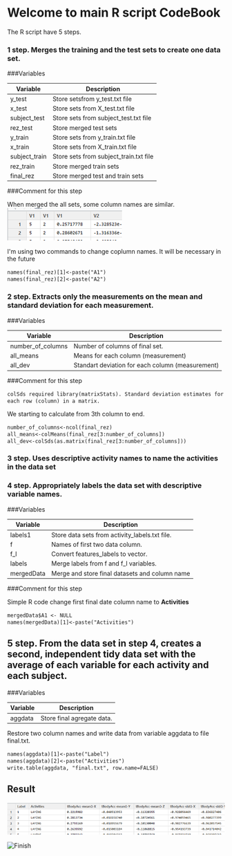# Welcome to main R script CodeBook

The R script have 5 steps.

### 1 step. Merges the training and the test sets to create one data set.

###Variables

Variable      | Description
--------------|------------
y_test        |Store setsfrom y_test.txt file
x_test        |Store sets from X_test.txt file
subject_test  |Store sets from subject_test.txt file
rez_test      |Store merged test sets
y_train       |Store sets from y_train.txt file
x_train       |Store sets from X_train.txt file
subject_train |Store sets from subject_train.txt file
rez_train     |Store merged train sets
final_rez     |Store merged test and train sets

###Comment for this step

When merged the all sets, some column names are similar.
![First picture][id]

I'm using two commands to change coplumn names. It will be necessary in the future

```{r}
names(final_rez)[1]<-paste("A1")
names(final_rez)[2]<-paste("A2")
```
### 2 step. Extracts only the measurements on the mean and standard deviation for each measurement. 

###Variables

Variable            | Description
--------------------|------------
number_of_columns   | Number of columns of final set.
all_means           | Means for each column (measurement)
all_dev             | Standart deviation for each column (measurement)

###Comment for this step

```
colSds required library(matrixStats). Standard deviation estimates for each row (column) in a matrix.
```

We starting to calculate from 3th column to end.

```{r}
number_of_columns<-ncol(final_rez)
all_means<-colMeans(final_rez[3:number_of_columns])
all_dev<-colSds(as.matrix(final_rez[3:number_of_columns]))

```
### 3 step. Uses descriptive activity names to name the activities in the data set
### 4 step. Appropriately labels the data set with descriptive variable names.

###Variables

Variable            | Description
--------------------|------------
labels1             | Store data sets from activity_labels.txt file.
f                   | Names of first two data column.
f_l                 | Convert features_labels to vector.
labels              | Merge labels from f and f_l variables.
mergedData          | Merge and store final datasets and column name 

###Comment for this step

Simple R code change first final date column name to **Activities**
```{r}
mergedData$A1 <- NULL
names(mergedData)[1]<-paste("Activities")
```
## 5 step. From the data set in step 4, creates a second, independent tidy data set  with the average of each variable for each activity and each subject.

###Variables

Variable            | Description
--------------------|------------
aggdata             | Store final agregate data.

Restore two column names and write data from variable aggdata to file final.txt.
```{r}
names(aggdata)[1]<-paste("Label")
names(aggdata)[2]<-paste("Activities")
write.table(aggdata, "final.txt", row.name=FALSE) 
```
## Result
![Second][id1]

![Finish][id2]

[id]: figures/first.png "First picture"
[id1]: figures/second.png "Second picture"
[id2]:http://static6.depositphotos.com/1150740/642/v/950/depositphotos_6420662-Finishing-runner-with-finished-ribbon.jpg "Finish"